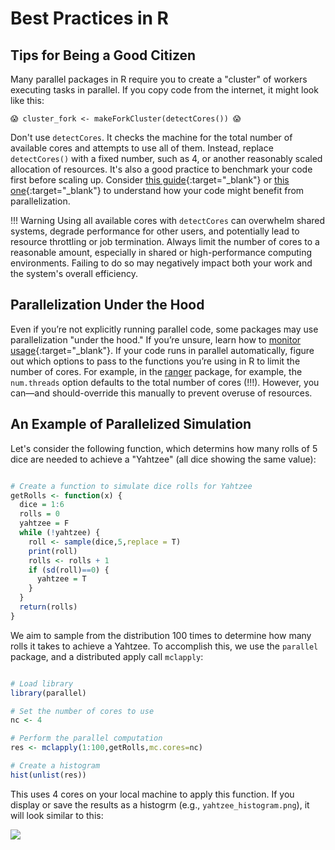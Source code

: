 # Best Practices in R 

## Tips for Being a Good Citizen

Many parallel packages in R require you to create a "cluster" of workers executing tasks in parallel. If you copy code from the internet, it might look like this:

```{ .yaml .no-copy }
😱 cluster_fork <- makeForkCluster(detectCores()) 😱
```

Don't use `detectCores`. It checks the machine for the total number of available cores and attempts to use all of them. Instead, replace `detectCores()` with a fixed number, such as 4, or another reasonably scaled allocation of resources. It's also a good practice to benchmark your code first before scaling up. Consider [this guide](https://jstaf.github.io/hpc-r/parallel/){:target="_blank"} or [this one](https://bookdown.org/rdpeng/rprogdatascience/parallel-computation.html){:target="_blank"} to understand how your code might benefit from parallelization.

!!! Warning
    Using all available cores with `detectCores` can overwhelm shared systems, degrade performance for other users, and potentially lead to resource throttling or job termination. Always limit the number of cores to a reasonable amount, especially in shared or high-performance computing environments. Failing to do so may negatively impact both your work and the system's overall efficiency.

## Parallelization Under the Hood

Even if you’re not explicitly running parallel code, some packages may use parallelization "under the hood." If you’re unsure, learn how to [monitor usage](/_user_guide/best_practices_monitor_usage/){:target="_blank"}. If your code runs in parallel automatically, figure out which options to pass to the functions you’re using in R to limit the number of cores. For example, in the [ranger](https://rdocumentation.org/packages/ranger/versions/0.15.1) package, for example, the `num.threads` option defaults to the total number of cores (!!!). However, you can—and should-override this manually to prevent overuse of resources.

## An Example of Parallelized Simulation

Let's consider the following function, which determins how many rolls of 5 dice are needed to achieve a "Yahtzee" (all dice showing the same value):

```R title="R"

# Create a function to simulate dice rolls for Yahtzee
getRolls <- function(x) {
  dice = 1:6
  rolls = 0
  yahtzee = F
  while (!yahtzee) {
    roll <- sample(dice,5,replace = T)
    print(roll)
    rolls <- rolls + 1
    if (sd(roll)==0) {
      yahtzee = T
    }
  }
  return(rolls)
}
```

We aim to sample from the distribution 100 times to determine how many rolls it takes to achieve a Yahtzee. To accomplish this, we use the `parallel` package, and a distributed apply call `mclapply`:

```R hl_lines="5" title="R"

# Load library
library(parallel)

# Set the number of cores to use
nc <- 4

# Perform the parallel computation
res <- mclapply(1:100,getRolls,mc.cores=nc)

# Create a histogram
hist(unlist(res))
```

This uses 4 cores on your local machine to apply this function. If you display or save the results as a histogrm (e.g., `yahtzee_histogram.png`), it will look similar to this:

![](/assets/images/yahtzee_histogram.png)